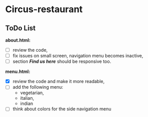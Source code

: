# Circus-restaurant

## ToDo List

**about.html:**

- [ ] review the code,
- [ ] fix issues on small screen, navigation menu becomes inactive,
- [ ] section _**Find us here**_ should be responsive too.

**menu.html:**

- [x] review the code and make it more readable,
- [ ] add the following menu:
  - vegetarian,
  - italian,
  - indian
- [ ] think about colors for the side navigation menu
